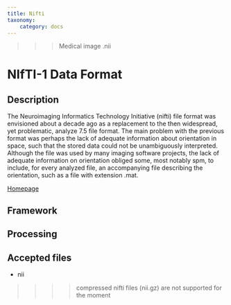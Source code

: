 ```yaml
---
title: Nifti
taxonomy:
    category: docs
---
```


>>> Medical image
>>> .nii

# NIfTI-1 Data Format

##  Description

The Neuroimaging Informatics Technology Initiative (nifti) file format was envisioned about a decade ago as a replacement to the then widespread, yet problematic, analyze 7.5 file format. The main problem with the previous format was perhaps the lack of adequate information about orientation in space, such that the stored data could not be unambiguously interpreted. Although the file was used by many imaging software projects, the lack of adequate information on orientation obliged some, most notably spm, to include, for every analyzed file, an accompanying file describing the orientation, such as a file with extension .mat. 

[Homepage](http://nifti.nimh.nih.gov/nifti-1)

## Framework

## Processing

## Accepted files

- nii

>>>> compressed nifti files (nii.gz) are not supported for the moment